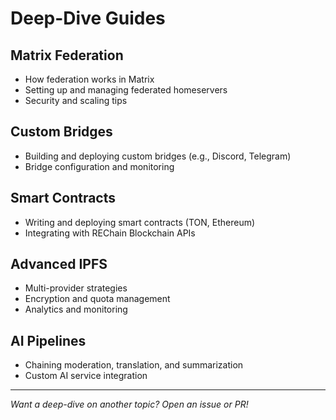 # Deep-Dive Guides

## Matrix Federation
- How federation works in Matrix
- Setting up and managing federated homeservers
- Security and scaling tips

## Custom Bridges
- Building and deploying custom bridges (e.g., Discord, Telegram)
- Bridge configuration and monitoring

## Smart Contracts
- Writing and deploying smart contracts (TON, Ethereum)
- Integrating with REChain Blockchain APIs

## Advanced IPFS
- Multi-provider strategies
- Encryption and quota management
- Analytics and monitoring

## AI Pipelines
- Chaining moderation, translation, and summarization
- Custom AI service integration

---

*Want a deep-dive on another topic? Open an issue or PR!* 